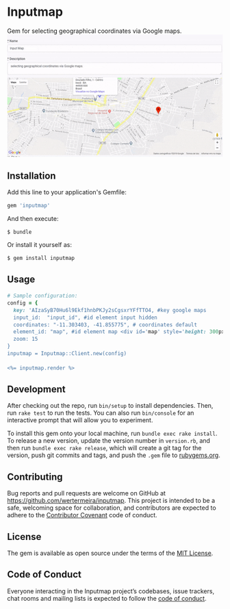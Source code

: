 # Inputmap

Gem for selecting geographical coordinates via Google maps.
![alt text](example.gif)
## Installation

Add this line to your application's Gemfile:

```ruby
gem 'inputmap'
```

And then execute:

    $ bundle

Or install it yourself as:

    $ gem install inputmap

## Usage

```ruby
# Sample configuration:
config = {
  key: 'AIzaSyB70Hu6l9Ekf1hnbPKJy2sCgsxrYFfTTO4, #key google maps
  input_id:  "input_id", #id element input hidden
  coordinates: "-11.303403, -41.855775", # coordinates default
  element_id: "map", #id element map <div id='map' style='height: 300px; width: 100%'></div>
  zoom: 15
}
inputmap = Inputmap::Client.new(config)

<%= inputmap.render %>
```

## Development

After checking out the repo, run `bin/setup` to install dependencies. Then, run `rake test` to run the tests. You can also run `bin/console` for an interactive prompt that will allow you to experiment.

To install this gem onto your local machine, run `bundle exec rake install`. To release a new version, update the version number in `version.rb`, and then run `bundle exec rake release`, which will create a git tag for the version, push git commits and tags, and push the `.gem` file to [rubygems.org](https://rubygems.org).

## Contributing

Bug reports and pull requests are welcome on GitHub at https://github.com/wertermeira/inputmap. This project is intended to be a safe, welcoming space for collaboration, and contributors are expected to adhere to the [Contributor Covenant](http://contributor-covenant.org) code of conduct.

## License

The gem is available as open source under the terms of the [MIT License](https://opensource.org/licenses/MIT).

## Code of Conduct

Everyone interacting in the Inputmap project’s codebases, issue trackers, chat rooms and mailing lists is expected to follow the [code of conduct](https://github.com/[USERNAME]/inputmap/blob/master/CODE_OF_CONDUCT.md).
